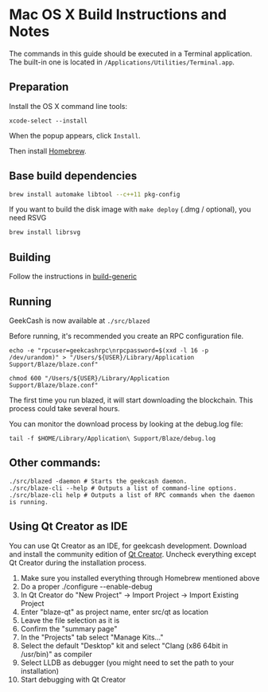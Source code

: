 Mac OS X Build Instructions and Notes
====================================
The commands in this guide should be executed in a Terminal application.
The built-in one is located in `/Applications/Utilities/Terminal.app`.

Preparation
-----------
Install the OS X command line tools:

`xcode-select --install`

When the popup appears, click `Install`.

Then install [Homebrew](https://brew.sh).

Base build dependencies
-----------------------

```bash
brew install automake libtool --c++11 pkg-config
```

If you want to build the disk image with `make deploy` (.dmg / optional), you need RSVG
```bash
brew install librsvg
```

Building
--------

Follow the instructions in [build-generic](build-generic.md)

Running
-------

GeekCash is now available at `./src/blazed`

Before running, it's recommended you create an RPC configuration file.

    echo -e "rpcuser=geekcashrpc\nrpcpassword=$(xxd -l 16 -p /dev/urandom)" > "/Users/${USER}/Library/Application Support/Blaze/blaze.conf"

    chmod 600 "/Users/${USER}/Library/Application Support/Blaze/blaze.conf"

The first time you run blazed, it will start downloading the blockchain. This process could take several hours.

You can monitor the download process by looking at the debug.log file:

    tail -f $HOME/Library/Application\ Support/Blaze/debug.log

Other commands:
-------

    ./src/blazed -daemon # Starts the geekcash daemon.
    ./src/blaze-cli --help # Outputs a list of command-line options.
    ./src/blaze-cli help # Outputs a list of RPC commands when the daemon is running.

Using Qt Creator as IDE
------------------------
You can use Qt Creator as an IDE, for geekcash development.
Download and install the community edition of [Qt Creator](https://www.qt.io/download/).
Uncheck everything except Qt Creator during the installation process.

1. Make sure you installed everything through Homebrew mentioned above
2. Do a proper ./configure --enable-debug
3. In Qt Creator do "New Project" -> Import Project -> Import Existing Project
4. Enter "blaze-qt" as project name, enter src/qt as location
5. Leave the file selection as it is
6. Confirm the "summary page"
7. In the "Projects" tab select "Manage Kits..."
8. Select the default "Desktop" kit and select "Clang (x86 64bit in /usr/bin)" as compiler
9. Select LLDB as debugger (you might need to set the path to your installation)
10. Start debugging with Qt Creator
